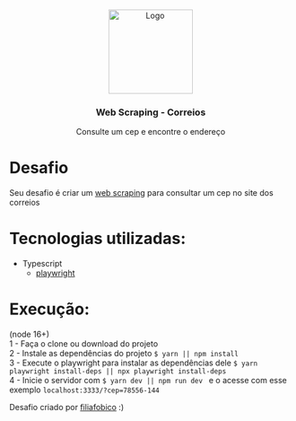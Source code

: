 <br/>
<p align="center">
  <a href="#">
    <img src="https://s2.glbimg.com/CQesxIP5ed0q8e8qNU8-vqNapY0=/0x0:921x885/924x0/smart/filters:strip_icc()/i.s3.glbimg.com/v1/AUTH_63b422c2caee4269b8b34177e8876b93/internal_photos/bs/2019/B/b/wzBEg4TFGwb5ZErlj3Qg/correios.jpg" alt="Logo" height="150">
  </a>

  <h3 align="center">Web Scraping - Correios</h3>

  <p align="center">
    Consulte um cep e encontre o endereço
  </p>
</p>

# Desafio
Seu desafio é criar um [web scraping](https://pt.wikipedia.org/wiki/Coleta_de_dados_web) para consultar um cep no site dos correios

# Tecnologias utilizadas:
- Typescript
  - [playwright](https://github.com/microsoft/playwright)

# Execução:
(node 16+)\
1 - Faça o clone ou download do projeto\
2 - Instale as dependências do projeto ```$ yarn || npm install ```\
3 - Execute o playwright para instalar as dependências dele ```$ yarn playwright install-deps || npx playwright install-deps ```\
4 - Inicie o servidor com ```$ yarn dev || npm run dev ``` e o acesse com esse exemplo ``` localhost:3333/?cep=78556-144 ```

Desafio criado por [filiafobico](https://github.com/filiafobico/devchallenge-webscraping-correios) :)